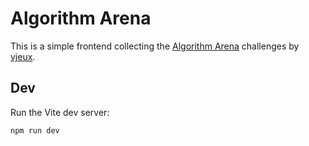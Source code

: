 # Algorithm Arena

This is a simple frontend collecting the [Algorithm Arena](https://github.com/Algorithm-Arena) challenges by [vjeux](https://github.com/vjeux).

## Dev

Run the Vite dev server:

```sh
npm run dev
```
